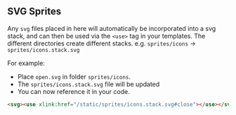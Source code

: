 ## SVG Sprites

Any `svg` files placed in here will automatically be incorporated into a svg
stack, and can then be used via the `<use>` tag in your templates. The
different directories create different stacks. e.g. `sprites/icons` -> 
`sprites/icons.stack.svg`

For example:

* Place `open.svg` in folder `sprites/icons`.
* The `sprites/icons.stack.svg` file will be updated
* You can now reference it in your code.

```html
<svg><use xlink:href="/static/sprites/icons.stack.svg#close"></use></svg>
```
